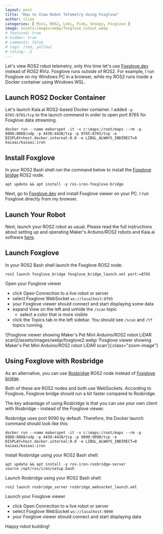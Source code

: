 ```yaml
---
layout: post
title: "How to View Robot Telemetry Using Foxglove"
author: iliao
categories: [ Mini, ROS2, Loki, Fido, Snoopy, Foxglove ]
image: assets/images/webp/foxglove_cutout.webp
# featured: true
# hidden: true
# comments: false
# tags: [red, yellow]
# rating: .5
---
```


Let's view ROS2 robot telemetry, only this time let's use [Foxglove.dev](https://foxglove.dev) instead of ROS2 RViz. Foxglove runs outside of ROS2. For example, I run Foxglove on my Windows PC in a browser, while my ROS2 runs inside a Docker container using Windows WSL.

## Launch ROS2 Docker Container

Let's launch Kaia.ai ROS2-based Docker container. I added `-p 8765:8765/tcp` to the launch command in order to open port 8765 for Foxglove data streaming.

```
docker run --name makerspet -it -v c:\maps:/root/maps --rm -p 8888:8888/udp -p 4430:4430/tcp -p 8765:8765/tcp -e DISPLAY=host.docker.internal:0.0 -e LIBGL_ALWAYS_INDIRECT=0 kaiaai/kaiaai:iron
```
## Install Foxglove

In your ROS2 Bash shell run the command below to install the [Foxglove bridge](https://github.com/foxglove/ros-foxglove-bridge) ROS2 node.

```
apt update && apt install -y ros-iron-foxglove-bridge
```

Next, go to [Foxglove.dev](https://foxglove.dev) and install Foxglove viewer on your PC. I run Foxglove directly from my browser.

## Launch Your Robot

Next, launch your ROS2 robot as usual. Please read the full instructions about setting up and operating Maker's Arduino/ROS2 robots and Kaia.ai software [here](https://makerspet.com/blog/BLD-120MM-PACK/).


## Launch Foxglove

In your ROS2 Bash shell launch the Foxglove ROS2 node:

```
ros2 launch foxglove_bridge foxglove_bridge_launch.xml port:=8765
```

Open your Foxglove viewer
- click Open Connection to a live robot or server
- select Foxglove WebSocket `ws://localhost:8765`
- your Foxglove viewer should connect and start displaying some data
- expand View on the left and unhide the `/scan` topic
  - select a color that is more visible
- click the Topics tab in the left sidebar. You should see `/scan` and `/tf` topics running.

![Foxglove viewer showing Maker's Pet Mini Arduino/ROS2 robot LiDAR scan](/assets/images/webp/foxglove2.webp 'Foxglove viewer showing Maker's Pet Mini Arduino/ROS2 robot LiDAR scan'){:class="zoom-image"}

## Using Foxglove with Rosbridge

As an alternative, you can use [Rosbridge](https://github.com/RobotWebTools/rosbridge_suite) ROS2 node instead of [Foxglove bridge](https://github.com/foxglove/ros-foxglove-bridge).

Both of these are ROS2 nodes and both use WebSockets. According to Foxglove, Foxglove bridge should run a bit faster compared to Rosbridge.

The key advantage of using Rosbridge is that you can use your own client with Rosbridge - instead of the Foxglove viewer.

Rosbridge uses port 9090 by default. Therefore, the Docker launch command should look like this:

```
docker run --name makerspet -it -v c:\maps:/root/maps --rm -p 8888:8888/udp -p 4430:4430/tcp -p 9090:9090/tcp -e DISPLAY=host.docker.internal:0.0 -e LIBGL_ALWAYS_INDIRECT=0 kaiaai/kaiaai:iron
```

Install Rosbridge using your ROS2 Bash shell:

```
apt update && apt install -y ros-iron-rosbridge-server
source /opt/ros/iron/setup.bash
```

Launch Rosbridge using your ROS2 Bash shell:

```
ros2 launch rosbridge_server rosbridge_websocket_launch.xml
```

Launch your Foxglove viewer
- click Open Connection to a live robot or server
- select Foxglove WebSocket `ws://localhost:9090`
- your Foxglove viewer should connect and start displaying data

Happy robot building!